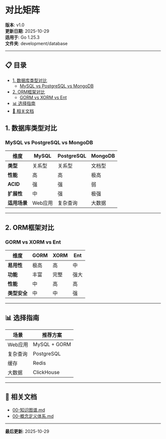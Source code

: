 ﻿# 对比矩阵

**版本**: v1.0  
**更新日期**: 2025-10-29  
**适用于**: Go 1.25.3  
**文件夹**: development/database

---

## 📋 目录


- [1. 数据库类型对比](#1-数据库类型对比)
  - [MySQL vs PostgreSQL vs MongoDB](#mysql-vs-postgresql-vs-mongodb)
- [2. ORM框架对比](#2-orm框架对比)
  - [GORM vs XORM vs Ent](#gorm-vs-xorm-vs-ent)
- [📊 选择指南](#选择指南)
- [🔗 相关文档](#相关文档)

## 1. 数据库类型对比

### MySQL vs PostgreSQL vs MongoDB

| 维度 | MySQL | PostgreSQL | MongoDB |
|------|-------|-----------|---------|
| **类型** | 关系型 | 关系型 | 文档型 |
| **性能** | 高 | 高 | 极高 |
| **ACID** | 强 | 强 | 弱 |
| **扩展性** | 中 | 强 | 极强 |
| **适用场景** | Web应用 | 复杂查询 | 大数据 |

---

## 2. ORM框架对比

### GORM vs XORM vs Ent

| 维度 | GORM | XORM | Ent |
|------|------|------|-----|
| **易用性** | 极高 | 高 | 中 |
| **功能** | 丰富 | 完整 | 强大 |
| **性能** | 中 | 高 | 高 |
| **类型安全** | 中 | 中 | 强 |

---

## 📊 选择指南

| 场景 | 推荐方案 |
|------|---------|
| Web应用 | MySQL + GORM |
| 复杂查询 | PostgreSQL |
| 缓存 | Redis |
| 大数据 | ClickHouse |

---

## 🔗 相关文档

- [00-知识图谱.md](./00-知识图谱.md)
- [00-概念定义体系.md](./00-概念定义体系.md)

---

**最后更新**: 2025-10-29

